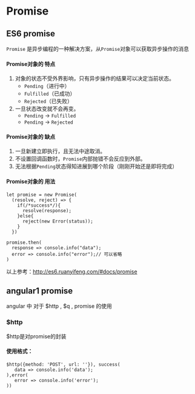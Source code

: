 # Promise #

## ES6 promise

`Promise` 是异步编程的一种解决方案，从`Promise`对象可以获取异步操作的消息

#### Promise对象的 特点
1. 对象的状态不受外界影响，只有异步操作的结果可以决定当前状态。
    * `Pending`（进行中）
    * `Fulfilled`（已成功）
    * `Rejected`（已失败）
2. 一旦状态改变就不会再变。
    *  `Pending` -> `Fulfilled`
    * `Pending` -> `Rejected`

#### Promise对象的 缺点
1. 一旦新建立即执行，且无法中途取消。
2. 不设置回调函数时，`Promise`内部抛错不会反应到外部。
3. 无法根据`Pending`状态得知进展到哪个阶段（刚刚开始还是即将完成）

#### Promise对象的 用法
````
let promise = new Promise(
  (resolve, reject) => {
    if(/*success*/){
      resolve(response);
    }else{
      reject(new Error(status));
    }
  })

promise.then(
  response => console.info("data");
  error => console.info("error");// 可以省略
)
````

以上参考：http://es6.ruanyifeng.com/#docs/promise

## angular1 promise

angular 中 对于 $http , $q , promise 的使用

### $http

$http是对promise的封装

#### 使用格式：

````
$http({method: 'POST', url: ''}), success(
   data => console.info('data');
),error(
   error => console.info('error');
))
````

